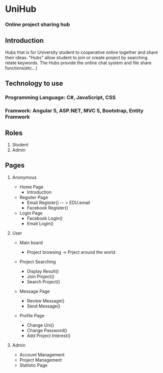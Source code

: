 # UniHub
### Online project sharing hub

## Introduction
Hubs that is for University student to cooperative online together and share their ideas. "Hubs" allow student to join or create project by searching relate keywords. 
The Hubs provide the online chat system and file share functions(etc...)

## Technology to use
 ### Programming Language: C#, JavaScript, CSS
 ### Framwork: Angular 5, ASP.NET, MVC 5, Bootstrap, Entity Framwork

## Roles
 1. Student
 2. Admin

## Pages
1. Anonymous
	- Home Page
		- Introduction
	- Register Page
		- Email Register() -- > EDU.email	
		- Facebook Register()
	- Login Page
		- Facebook Login()
		- Email Login()
2. User
	- Main board
		- Project browsing -> Prject around the world
	- Project Searching
		- Display Result()
		- Join Project()
		- Search Project()

	- Message Page	
		- Review Message()
		- Send Message()
	- Profile Page
		- Change Uni()
		- Change Password()
		- Add Project Interest()
		
3. Admin
	- Account Management
	- Project Management
	- Statistic Page
